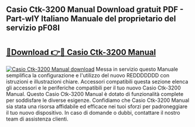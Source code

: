 ## Casio Ctk-3200 Manual Download gratuit PDF - Part-wlY Italiano Manuale del proprietario del servizio pF08I

# <h2><a href="http://dfg6kj.blite.top/?on=Casio+Ctk-3200+Manual">🔗Download 👉🔴 Casio Ctk-3200 Manual</a></h2>

[![Casio Ctk-3200 Manual download](https://i.imgur.com/lujVjoI.png)](http://dfg6kj.blite.top/?on=Casio+Ctk-3200+Manual)
Messa in servizio questo Manuale semplifica la configurazione e l'utilizzo del nuovo REDDDDDDD con istruzioni e illustrazioni chiare. Accessori compatibili questa sezione elenca gli accessori e le periferiche compatibili per il tuo nuovo Casio Ctk-3200 Manual. Questo Casio Ctk-3200 Manual è dotato di funzionalità complete per soddisfare le diverse esigenze. Confidiamo che Casio Ctk-3200 Manual sia stata una risorsa affidabile ed efficace nei tuoi sforzi per padroneggiare il tuo nuovo dispositivo. In caso di domande o dubbi, contattare il nostro team di assistenza clienti.

